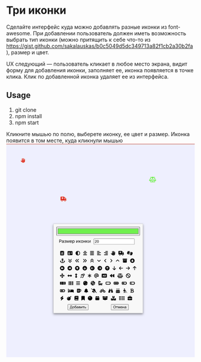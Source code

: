 # Три иконки

Сделайте интерфейс куда можно добавлять разные иконки из font-awesome. При добавлении пользователь должен иметь возможность выбрать тип иконки (можно притящить к себе что-то из https://gist.github.com/sakalauskas/b0c5049d5dc349713a82f1cb2a30b2fa), размер и цвет.

UX следующий — пользователь кликает в любое место экрана, видит форму для добавления иконки, заполняет ее, иконка появляется в точке клика. Клик по добавленной иконка удаляет ее из интерфейса.

## Usage

1. git clone
2. npm install
3. npm start

Кликните мышью по полю, выберете иконку, ее цвет и размер.
Иконка появится в том месте, куда кликнули мышью
![alt text](image.png)
